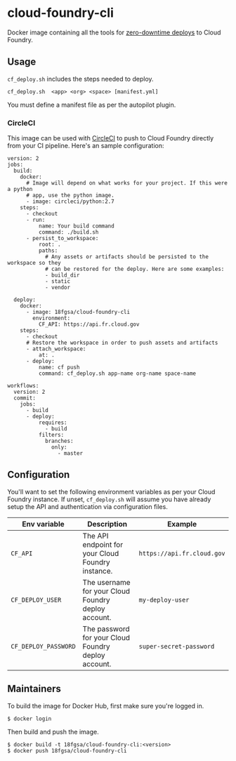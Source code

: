 # cloud-foundry-cli

Docker image containing all the tools for [zero-downtime
deploys](https://github.com/contraband/autopilot) to Cloud Foundry.


## Usage

`cf_deploy.sh` includes the steps needed to deploy.

    cf_deploy.sh  <app> <org> <space> [manifest.yml]

You must define a manifest file as per the autopilot plugin.

### CircleCI

This image can be used with [CircleCI](https://circleci.com/) to push to Cloud
Foundry directly from your CI pipeline. Here's an sample configuration:

```
version: 2
jobs:
  build:
    docker:
      # Image will depend on what works for your project. If this were a python
      # app, use the python image.
      - image: circleci/python:2.7
    steps:
      - checkout
      - run:
          name: Your build command
          command: ./build.sh
      - persist_to_workspace:
          root: .
          paths:
            # Any assets or artifacts should be persisted to the workspace so they
            # can be restored for the deploy. Here are some examples:
            - build_dir
            - static
            - vendor
  
  deploy:
    docker:
      - image: 18fgsa/cloud-foundry-cli
        environment:
          CF_API: https://api.fr.cloud.gov
    steps:
      - checkout
      # Restore the workspace in order to push assets and artifacts
      - attach_workspace:
          at: .
      - deploy:
          name: cf push
          command: cf_deploy.sh app-name org-name space-name
          
workflows:
  version: 2
  commit:
    jobs:
      - build
      - deploy:
          requires:
            - build
          filters:
            branches:
              only:
                - master
```


## Configuration

You'll want to set the following environment variables as per your Cloud Foundry instance. If unset, `cf_deploy.sh` will assume you have already setup the API and authentication via configuration files.

Env variable | Description | Example
--- | --- | ---
`CF_API` | The API endpoint for your Cloud Foundry instance.  | `https://api.fr.cloud.gov`
`CF_DEPLOY_USER` | The username for your Cloud Foundry deploy account.  | `my-deploy-user`
`CF_DEPLOY_PASSWORD` | The password for your Cloud Foundry deploy account.  | `super-secret-password`


## Maintainers

To build the image for Docker Hub, first make sure you're logged in.

    $ docker login

Then build and push the image.

    $ docker build -t 18fgsa/cloud-foundry-cli:<version>
    $ docker push 18fgsa/cloud-foundry-cli
